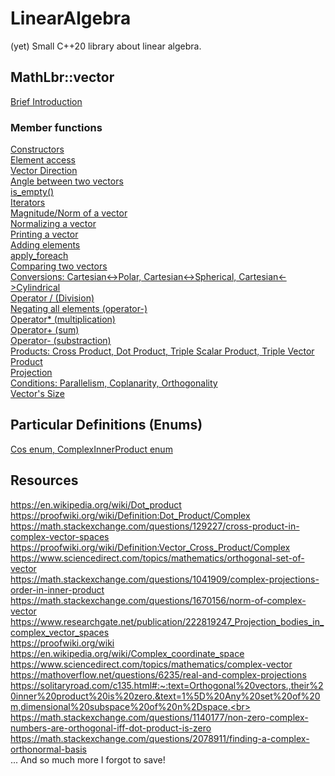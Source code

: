 # LinearAlgebra
(yet) Small C++20 library about linear algebra.

## MathLbr::vector
<a href="https://github.com/SoWeBegin/LinearAlgebra/blob/main/documentation/vector/vector_general.md">Brief Introduction</a></br>
### Member functions
<a href="https://github.com/SoWeBegin/LinearAlgebra/blob/main/documentation/vector/vector_constructors.md">Constructors</a><br>
<a href="https://github.com/SoWeBegin/LinearAlgebra/blob/main/documentation/vector/elementAccess.md">Element access</a><br>
<a href="https://github.com/SoWeBegin/LinearAlgebra/blob/main/documentation/vector/directions.md">Vector Direction</a><br>
<a href="https://github.com/SoWeBegin/LinearAlgebra/blob/main/documentation/vector/angleBetween.md">Angle between two vectors</a><br>
<a href="https://github.com/SoWeBegin/LinearAlgebra/blob/main/documentation/vector/is_empty.md">is_empty()</a><br>
<a href="https://github.com/SoWeBegin/LinearAlgebra/blob/main/documentation/vector/iterators.md">Iterators</a><br>
<a href="https://github.com/SoWeBegin/LinearAlgebra/blob/main/documentation/vector/magnitude.md">Magnitude/Norm of a vector</a><br>
<a href="https://github.com/SoWeBegin/LinearAlgebra/blob/main/documentation/vector/normalize.md">Normalizing a vector</a><br>
<a href="https://github.com/SoWeBegin/LinearAlgebra/blob/main/documentation/vector/operator%3C%3C.md">Printing a vector</a><br>
<a href="https://github.com/SoWeBegin/LinearAlgebra/blob/main/documentation/vector/add.md">Adding elements</a><br>
<a href="https://github.com/SoWeBegin/LinearAlgebra/blob/main/documentation/vector/apply_foreach.md">apply_foreach</a><br>
<a href="https://github.com/SoWeBegin/LinearAlgebra/blob/main/documentation/vector/comparisionOp.md">Comparing two vectors</a><br>
<a href="https://github.com/SoWeBegin/LinearAlgebra/blob/main/documentation/vector/conversions.md">Conversions: Cartesian<->Polar, Cartesian<->Spherical, Cartesian<->Cylindrical</a><br>
<a href="https://github.com/SoWeBegin/LinearAlgebra/blob/main/documentation/vector/divisionOp.md">Operator / (Division)</a><br>
<a href="https://github.com/SoWeBegin/LinearAlgebra/blob/main/documentation/vector/negate.md">Negating all elements (operator-)</a><br>
<a href="https://github.com/SoWeBegin/LinearAlgebra/blob/main/documentation/vector/operator*%3D.md">Operator* (multiplication)</a><br>
<a href="https://github.com/SoWeBegin/LinearAlgebra/blob/main/documentation/vector/operator%2B%3D.md">Operator+ (sum)</a><br>
<a href="https://github.com/SoWeBegin/LinearAlgebra/blob/main/documentation/vector/operator-%3D.md">Operator- (substraction)</a><br>
<a href="https://github.com/SoWeBegin/LinearAlgebra/blob/main/documentation/vector/products.md">Products: Cross Product, Dot Product, Triple Scalar Product, Triple Vector Product</a><br>
<a href="https://github.com/SoWeBegin/LinearAlgebra/blob/main/documentation/vector/projections.md">Projection</a><br>
<a href="https://github.com/SoWeBegin/LinearAlgebra/blob/main/documentation/vector/similarityChecks.md">Conditions: Parallelism, Coplanarity, Orthogonality</a><br>
<a href="https://github.com/SoWeBegin/LinearAlgebra/blob/main/documentation/vector/size.md">Vector's Size</a><br>


## Particular Definitions (Enums)
<a href="https://github.com/SoWeBegin/LinearAlgebra/blob/main/documentation/vector/definitions.md">Cos enum, ComplexInnerProduct enum</a><br>

## Resources
https://en.wikipedia.org/wiki/Dot_product<br>
https://proofwiki.org/wiki/Definition:Dot_Product/Complex<br>
https://math.stackexchange.com/questions/129227/cross-product-in-complex-vector-spaces<br>
https://proofwiki.org/wiki/Definition:Vector_Cross_Product/Complex<br>
https://www.sciencedirect.com/topics/mathematics/orthogonal-set-of-vector<br>
https://math.stackexchange.com/questions/1041909/complex-projections-order-in-inner-product<br>
https://math.stackexchange.com/questions/1670156/norm-of-complex-vector<br>
https://www.researchgate.net/publication/222819247_Projection_bodies_in_complex_vector_spaces<br>
https://proofwiki.org/wiki<br>
https://en.wikipedia.org/wiki/Complex_coordinate_space<br>
https://www.sciencedirect.com/topics/mathematics/complex-vector<br>
https://mathoverflow.net/questions/6235/real-and-complex-projections<br>
https://solitaryroad.com/c135.html#:~:text=Orthogonal%20vectors.,their%20inner%20product%20is%20zero.&text=1%5D%20Any%20set%20of%20m,dimensional%20subspace%20of%20n%2Dspace.<br>
https://math.stackexchange.com/questions/1140177/non-zero-complex-numbers-are-orthogonal-iff-dot-product-is-zero<br>
https://math.stackexchange.com/questions/2078911/finding-a-complex-orthonormal-basis<br>
... And so much more I forgot to save!




